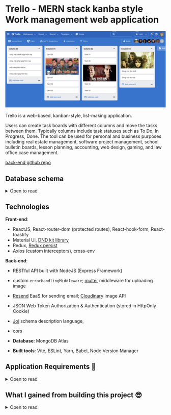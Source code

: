 # Trello - MERN stack kanba style Work management web application

![Banner](./screenshots/light-trello.png)

Trello is a web-based, kanban-style, list-making application.

Users can create task boards with different columns and move the tasks between them. Typically columns include task statuses such as To Do, In Progress, Done. The tool can be used for personal and business purposes including real estate management, software project management, school bulletin boards, lesson planning, accounting, web design, gaming, and law office case management.

<!-- ## Demo -->

<!-- [Deployment link](https://trello-web-sage-psi.vercel.app/) (Please wait a few seconds for the data to load correctly) -->

<!-- [video demo](youtube.com) -->

[back-end github repo](https://github.com/tgoldenphoenix/trello-clone-api)

## Database schema

<details> 

<summary>Open to read</summary>

<br />

![Database Schema](./screenshots/Database-schema.png)

</details>

## Technologies

**Front-end**: 

- ReactJS, React-router-dom (protected routes), React-hook-form, React-toastify
- Material UI, [DND kit library](https://dndkit.com/)
- Redux, [Redux persist](https://www.npmjs.com/package/redux-persist)
- Axios (custom interceptors), cross-env

**Back-end**: 

- RESTful API built with NodeJS (Express Framework) 
- custom `errorHandlingMiddleware`; [multer](https://www.npmjs.com/package/multer) middleware for uploading image
- [Resend](https://resend.com/about) EaaS for sending email; [Cloudinary](https://cloudinary.com/) image API
- JSON Web Token Authorization & Authentication (stored in HttpOnly Cookie)
- [Joi](https://www.npmjs.com/package/joi) schema description language, 
- cors

- **Database**: MongoDB Atlas
- **Built tools**: Vite, ESLint, Yarn, Babel, Node Version Manager

## Application Requirements 👀

<details>

<summary>Open to read</summary>

<br />

👉 Users can create new account using their email

👉 Users must verify their email by clicking a verification link sent to their inbox

👉 Users can login, logout and switch account. Users must login again after 2 weeks

👉 Users can change account information: displayed user name, password

👉 Users can upload image file as avatar

👉 User can create new board. Each board contains columns and columns' cards. Each user can have multiple boards (apply pagination).

👉 Users can create new column and add cards to those column.

👉 Users can change columns' order by drag and drop

👉 Users can drag and drop cards in the same column

👉 Users can also drag and drop card to other columns in the same board

👍 App needs Dark Mode and user can set light or dark mode based on computer preference.

</details>

## What I gained from building this project 😎

<details> 

<summary>Open to read</summary>

<br />

🔵 I try to apply all my knowledge into this project and follow best practices for clean coding.

🔵 Manage sensitive environment variables such as API keys using [dotenv](https://www.npmjs.com/package/dotenv) & [cross-env](https://www.npmjs.com/package/cross-env). All sensitive data are stored in a single file `.env` which must NOT be pushed to Github.

🔵 Token-based Authentication & Authorization with JWT

- The access token & refresh token is stored as [HttpOnly cookie](https://developer.mozilla.org/en-US/docs/Web/HTTP/Reference/Headers/Set-Cookie#httponly) which forbids JavaScript from accessing the cookie. The cookie will be send with HTTP request to the server
- Use Axios Interceptor to refresh JWT on the front-end

🔵 Writing custom [Axios interceptors](https://github.com/tgoldenphoenix/trello-clone-web/blob/main/src/utils/authorizeAxios.js)

- Prevent spam-clicking in form submit buttons.
- Handle all responses' error status code & message in one place (clean code)

🔵 Front-end routing

Using `ProtectedRoute`, if user not log in => always re-direct to `/login` page

🔵 Back-end routing:

Route, Middleware, Validation, Controller, Service, Model

🔵 Project file structure follows best practice which makes it easy to read, maintain and keeping each source codes file modular and reusable.

- Front-end ReactJS: pages, components, redux, apis, assets, customLibraries
- Back-end Express: routes, middlewares, controllers, services, models, config, utils, etc...

🔵 Front-end form validation with regex and **react-hook-form**. Back-end data validation with [joi](https://www.npmjs.com/package/joi)

🔵 Managing Front-end states in application with **Redux**:

Using [Redux persist](https://www.npmjs.com/package/redux-persist) to store user slice into local storage. When user reload page, the user slice is not erased.

🔵 Using back-end and front-end pagination technique to show user boards.

🔵 Give users a way to toggle between light modes, dark mode and system preference by using Material UI `useColorScheme` hook. Also stored user's preference in local storage.

🔵 Write highly reusable **React Functional Components**, with custom styling by leveraging Material UI `styled-component`

Examples: Reusable AppBar Component, FieldErrorAlert Component, and ModeSelect Component with custom styling

🔵 Professional large frontend application planning:

- From gather business requirements, frontend architecture, thinking about the data flow through the entire application
- and then Break the application into categories of features.
- Choosing suitable Technology Stack for high quality frontend development.

🔵 This application is built with **Performance and Maintainability** in mind.

</details>
